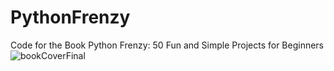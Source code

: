 # PythonFrenzy
Code for the Book Python Frenzy: 50 Fun and Simple Projects for Beginners
![bookCoverFinal](https://user-images.githubusercontent.com/6315085/217904633-c17bbf8d-65d5-4d48-bf4e-1fb4e50279d4.jpg)
